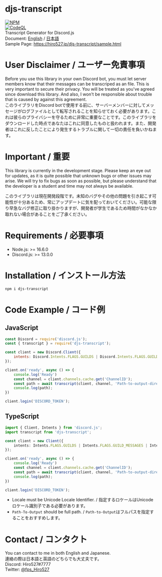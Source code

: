 # djs-transcript
[![NPM](https://nodei.co/npm/djs-transcript.png?downloads=true&downloadRank=true&stars=true)](https://nodei.co/npm/djs-transcript/)\
[![CodeQL](https://github.com/Hiro527/djs-transcript/actions/workflows/codeql-analysis.yml/badge.svg)](https://github.com/Hiro527/djs-transcript/actions/workflows/codeql-analysis.yml)\
Transcript Generator for Discord.js\
Document: [English](https://hiro527.gitbook.io/djs-transcript-guide/) / [日本語](https://hiro527.gitbook.io/djs-transcript-guide-ja/)\
Sample Page: https://hiro527.jp/djs-transcript/sample.html

# User Disclaimer / ユーザー免責事項
 Before you use this library in your own Discord bot, you must let server members know that their messages can be transcriped as an file. This is very important to secure their privacy. You will be treated as you've agreed since download this library. And also, I won't be responsible about trouble that is caused by against this agreement.\
 このライブラリをDiscord botで使用する前に、サーバーメンバーに対してメッセージがログファイルとして転写されることを知らせておく必要があります。これは彼らのプライバシーを守るために非常に重要なことです。このライブラリをダウンロードした時点であなたはこれに同意したものと扱われます。また、開発者はこれに反したことにより発生するトラブルに関して一切の責任を負いかねます。

# Important / 重要
 This library is currently in the development stage. Please keep an eye out for updates, as it is quite possible that unknown bugs or other issues may arise. We will try to fix bugs as soon as possible, but please understand that the developer is a student and time may not always be available.

 このライブラリは現在開発段階です。未知のバグやその他の問題を引き起こす可能性が十分あるため、常にアップデートに気を配っておいてください。可能な限り早急なバグ修正に取り掛かりますが、開発者が学生であるため時間がなかなか取れない場合があることをご了承ください。

# Requirements / 必要事項
- Node.js: >= 16.6.0
- Discord.js: >= 13.0.0

# Installation / インストール方法
```bash
npm i djs-transcript
```

# Code Example / コード例
## JavaScript
```js
const Discord = require('discord.js');
const { transcript } = require('djs-transcript');

const client = new Discord.Client({
    intents: Discord.Intents.FLAGS.GUILDS | Discord.Intents.FLAGS.GUILD_MESSAGES | Discord.Intents.FLAGS.GUILD_MEMBERS
});

client.on('ready', async () => {
    console.log('Ready')
    const channel = client.channels.cache.get('ChannelID');
    const path = await transcript(client, channel, 'Path-to-output-directory', 'Locale');
    console.log(path);
})

client.login('DISCORD_TOKEN');
```

## TypeScript
```ts
import { Client, Intents } from 'discord.js';
import transcript from 'djs-transcript';

const client = new Client({
    intents: Intents.FLAGS.GUILDS | Intents.FLAGS.GUILD_MESSAGES | Intents.FLAGS.GUILD_MEMBERS
});

client.on('ready', async () => {
    console.log('Ready')
    const channel = client.channels.cache.get('ChannelID');
    const path = await transcript(client, channel, 'Path-to-output-directory', 'Locale');
    console.log(path);
})

client.login('DISCORD_TOKEN');
```

- Locale must be Unicode Locale Identifier. / 指定するロケールはUnicodeロケール識別子である必要があります。
- `Path-To-Output` should be full path. / `Path-to-Output`はフルパスを指定することをおすすめします。

# Contact / コンタクト
You can contact to me in both English and Japanese.\
連絡の際は日本語と英語のどちらでも大丈夫です。\
Discord: Hiro527#7777\
Twitter: [@fps_Hiro527](https://twitter.com/fps_Hiro527)